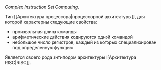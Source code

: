 *Complex Instruction Set Computing*.

Тип [[Архитектура процессора|процессорной архитектуры]], для которой характерны следующие свойства:

- произвольная длина команды
- арифметические действия кодируются одной командой
- небольшое число регистров, каждый из которых специализирован под определенную функцию



Является своего рода антиподом архитектуры [[Архитектура RISC|RISC]].

